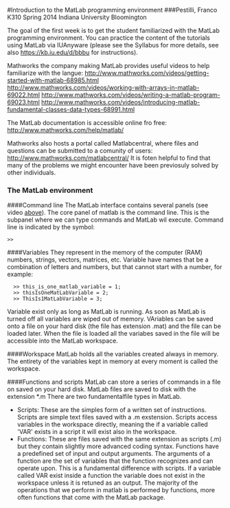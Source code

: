 #Introduction to the MatLab programming environment
###Pestilli, Franco K310 Spring 2014 Indiana University Bloomington

The goal of the first week is to get the student familiarized with the MatLab programming environment. You can practice the content of the tutorials using MatLab via IUAnyware (please see the Syllabus for more details, see also https://kb.iu.edu/d/bbbu for instructions).

Mathworks the company making MatLab provides useful videos to help familiarize with the langue:
http://www.mathworks.com/videos/getting-started-with-matlab-68985.html 
http://www.mathworks.com/videos/working-with-arrays-in-matlab-69022.html 
http://www.mathworks.com/videos/writing-a-matlab-program-69023.html 
http://www.mathworks.com/videos/introducing-matlab-fundamental-classes-data-types-68991.html 

The MatLab documentation is accessible online fro free: http://www.mathworks.com/help/matlab/

Mathworks also hosts a portal called Matlabcentral, where files and questions can be submitted to a comunity of users: http://www.mathworks.com/matlabcentral/
It is foten helpful to find that many of the problems we might encounter have been previosuly solved by other individuals.

### The MatLab environment 
####Command line 
The MatLab interface contains several panels (see video [above](http://www.mathworks.com/videos/getting-started-with-matlab-68985.html)). The core panel of matlab is the command line. This is the subpanel where we can type commands and MatLab wil execute. Command line is indicated by the symbol:
```
>>
```
####Variables 
They represent in the memory of the computer (RAM) numbers, strings, vectors, matrices, etc. Variable have names that be a combination of letters and numbers, but that cannot start with a number, for example:
```
  >> this_is_one_matlab_variable = 1; 
  >> thisIsOneMatLabVariable = 2;
  >> ThisIs1MatLabVariable = 3;
```
  
Variable exist only as long as MatLab is running. As soon as MatLab is turned off all variables are wiped out of memory. VAriables can be saved onto a file on your hard disk (the file has extension .mat) and the file can be loaded later. When the file is loaded all the variabes saved in the file will be accessible into the MatLab workspace. 

####Workspace 
MatLab holds all the variables created always in memory. The entirety of the variables kept in memory at every moment is called the workspace. 

####Functions and scripts 
MatLab can store a series of commands in a file on saved on your hard disk. MatLab files are saved to disk with the extension *.m There are two fundamentalfile types in MatLab.

- Scripts: These are the simples form of a written set of instructions. Scripts are simple text files saved with a .m exstension. Scripts access variables in the workspace directly, meaning the if a variable called 'VAR' exists in a script it will exist also in the workspace.
- Functions: These are files saved with the same extension as scripts (.m) but they contain slightly more advanced coding syntax. Functions have a predefined set of input and output arguments. The arguments of a function are the set of variables that the function recognizes and can operate upon. This is a fundamental difference with scripts. If a variable called VAR exist inside a function the variable does not exist in the workspace unless it is retuned as an output. The majority of the operations that we perform in matlab is performed by functions, more often functions that come with the MatLab package.
 
